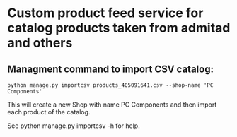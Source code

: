 # Custom product feed service for catalog products taken from admitad and others #

## Managment command to import CSV catalog: ##

`python manage.py importcsv products_405091641.csv --shop-name 'PC Components'`

This will create a new Shop with name PC Components and then import each product of the catalog.

See python manage.py importcsv -h for help.






